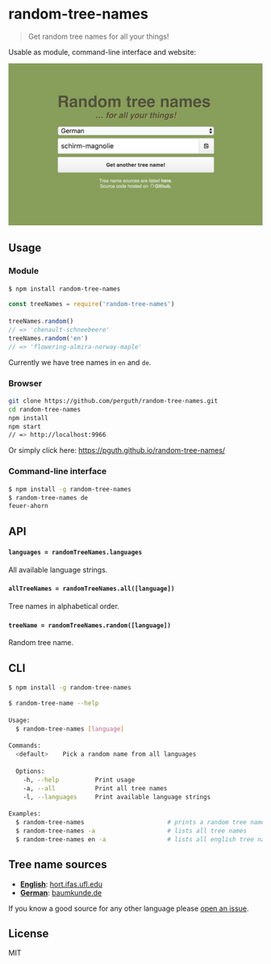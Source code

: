 # random-tree-names

> Get random tree names for all your things!

Usable as module, command-line interface and website:

[![Screenshot](docs/161109%20screenshot.png)](https://perguth.github.io/random-tree-names/)

## Usage

### Module

```bash
$ npm install random-tree-names
```

```js
const treeNames = require('random-tree-names')

treeNames.random()
// => 'chenault-schneebeere'
treeNames.random('en')
// => 'flowering-almira-norway-maple'

```

Currently we have tree names in `en` and `de`.

### Browser

```bash
git clone https://github.com/perguth/random-tree-names.git
cd random-tree-names
npm install
npm start
// => http://localhost:9966
```

Or simply click here: https://pguth.github.io/random-tree-names/

### Command-line interface

```bash
$ npm install -g random-tree-names
$ random-tree-names de
feuer-ahorn
```

## API

#### `languages = randomTreeNames.languages`

All available language strings.

#### `allTreeNames = randomTreeNames.all([language])`

Tree names in alphabetical order.

#### `treeName = randomTreeNames.random([language])`

Random tree name.

## CLI

```bash
$ npm install -g random-tree-names
```

```bash
$ random-tree-name --help

Usage:
  $ random-tree-names [language]

Commands:
  <default>    Pick a random name from all languages

  Options:
    -h, --help          Print usage
    -a, --all           Print all tree names
    -l, --languages     Print available language strings

Examples:
  $ random-tree-names                       # prints a random tree name
  $ random-tree-names -a                    # lists all tree names
  $ random-tree-names en -a                 # lists all english tree names
```

## Tree name sources

- **[English](tree-names-en.json)**: [hort.ifas.ufl.edu](http://hort.ifas.ufl.edu/database/trees/trees_common.shtml)
- **[German](tree-names-de.json)**: [baumkunde.de](http://www.baumkunde.de/baumlisten/baumliste_az.php)

If you know a good source for any other language please [open an issue](https://github.com/pguth/random-tree-names/issues).

## License

MIT
